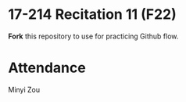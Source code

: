 # 17-214 Recitation 11 (F22)
**Fork** this repository to use for practicing Github flow.

# Attendance
Minyi Zou
